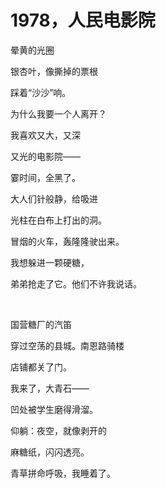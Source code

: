 # 1978，人民电影院

晕黄的光圈

银杏叶，像撕掉的票根

踩着“沙沙”响。

为什么我要一个人离开？

我喜欢又大，又深

又光的电影院——

霎时间，全黑了。

大人们针般静，给吸进

光柱在白布上打出的洞。

冒烟的火车，轰隆隆驶出来。

我想躲进一颗硬糖，

弟弟抢走了它。他们不许我说话。

<br>

国营糖厂的汽笛

穿过空荡的县城。南恩路骑楼

店铺都关了门。

我来了，大青石——

凹处被学生磨得滑溜。

仰躺：夜空，就像剥开的

麻糖纸，闪闪透亮。

青草拼命呼吸，我睡着了。
